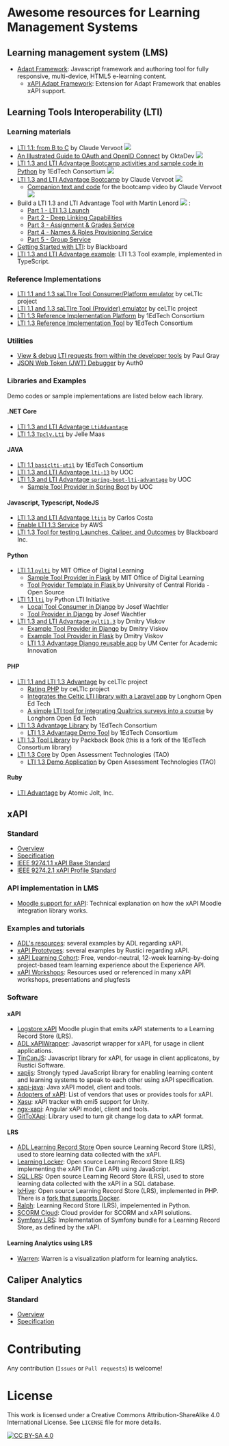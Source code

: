 # Awesome resources for Learning Management Systems

## Learning management system (LMS)
* [Adapt Framework](https://github.com/adaptlearning/adapt_framework): Javascript framework and authoring tool for fully responsive, multi-device, HTML5 e-learning content.
  * [xAPI Adapt Framework](https://github.com/adaptlearning/adapt-contrib-xapi): Extension for Adapt Framework that enables xAPI support.

## Learning Tools Interoperability (LTI)

### Learning materials
* [LTI 1.1: from B to C](https://www.youtube.com/watch?v=I0zhjzCxovw&list=PLb5mG7w3UZkM_kx0mbojgDX4qFkGQsXO_&index=1) by Claude Vervoot  ![](https://img.shields.io/badge/playlist-red?logo=YouTube)
* [An Illustrated Guide to OAuth and OpenID Connect](https://www.youtube.com/watch?v=t18YB3xDfXI) by OktaDev ![](https://img.shields.io/badge/playlist-red?logo=YouTube)
* [LTI 1.3 and LTI Advantage Bootcamp activities and sample code in Python](https://github.com/1EdTech/LTI-bootcamp-python/tree/main?tab=readme-ov-file) by 1EdTech Consortium ![](https://img.shields.io/badge/code-000?logo=GitHub)
* [LTI 1.3 and LTI Advantage Bootcamp](https://www.youtube.com/watch?v=f_6pWiQpg5s&list=PLb5mG7w3UZkPKHODmz5YCkIqnWQEsjMkd) by Claude Vervoot ![](https://img.shields.io/badge/playlist-red?logo=YouTube)
  * [Companion text and code](https://github.com/1EdTech/ltibootcamp) for the bootcamp video by Claude Vervoot ![](https://img.shields.io/badge/code-000?logo=GitHub)
* Build a LTI 1.3 and LTI Advantage Tool with Martin Lenord ![](https://img.shields.io/badge/video-red?logo=YouTube) :
  * [Part 1 - LTI 1.3 Launch](https://www.youtube.com/watch?v=fI-rhSSDU8M) 
  * [Part 2 - Deep Linking Capabilities](https://www.youtube.com/watch?v=EQUEmJFWNbI) 
  * [Part 3 - Assignment & Grades Service](https://www.youtube.com/watch?v=YOg_mZ6bWXg) 
  * [Part 4 - Names & Roles Provisioning Service](https://www.youtube.com/watch?v=1Ux-P8d-L0Q) 
  * [Part 5 - Group Service](https://www.youtube.com/watch?v=MpdsoZiFXuE)
* [Getting Started with LTI](https://blackboard.github.io/lti/getting-started-with-lti): by Blackboard
* [LTI 1.3 and LTI Advantage example](https://github.com/ikovac/lti-tool-example):  LTI 1.3 Tool example, implemented in TypeScript.

### Reference Implementations
* [LTI 1.1 and 1.3 saLTIre Tool Consumer/Platform emulator](https://saltire.lti.app/platform) by ceLTIc project
* [LTI 1.1 and 1.3 saLTIre Tool (Provider) emulator](https://saltire.lti.app/tool) by ceLTIc project
* [LTI 1.3 Reference Implementation Platform](https://lti-ri.imsglobal.org/platforms) by 1EdTech Consortium
* [LTI 1.3 Reference Implementation Tool](https://lti-ri.imsglobal.org/lti/tools) by 1EdTech Consortium

### Utilities
* [View & debug LTI requests from within the developer tools](https://github.com/pfgray/lti-debugger) by Paul Gray 
* [JSON Web Token (JWT) Debugger](https://jwt.io/#debugger-io) by Auth0

### Libraries and Examples
Demo codes or sample implementations are listed below each library.

#### .NET Core
* [LTI 1.3 and LTI Advantage `LtiAdvantage`](https://github.com/LtiLibrary/LtiAdvantage)
* [LTI 1.3 `Tpcly.Lti`](https://github.com/LtiLibrary/LtiAdvantage) by  Jelle Maas

#### JAVA
* [LTI 1.1 `basiclti-util`](https://github.com/1EdTech/basiclti-util-java) by 1EdTech Consortium
* [LTI 1.3 and LTI Advantage `lti-13`](https://github.com/UOC/java-lti-1.3) by UOC
* [LTI 1.3 and LTI Advantage `spring-boot-lti-advantage`](https://github.com/UOC/spring-boot-lti-advantage) by UOC
  * [Sample Tool Provider in Spring Boot](https://github.com/UOC/java-lti-1.3-provider-example) by UOC

#### Javascript, Typescript, NodeJS
* [LTI 1.3 and LTI Advantage `ltijs`](https://cvmcosta.me/ltijs/) by Carlos Costa
* [Enable LTI 1.3 Service](https://aws-samples.github.io/enable-lti/) by AWS
* [LTI 1.3 Tool for testing Launches, Caliper, and Outcomes](https://github.com/blackboard/BBDN-LTI-Tool-Provider-Node) by Blackboard Inc.

#### Python
* [LTI 1.1 `pylti`](https://github.com/mitodl/pylti) by MIT Office of Digital Learning
  * [Sample Tool Provider in Flask](https://github.com/mitodl/mit_lti_flask_sample) by MIT Office of Digital Learning
  * [Tool Provider Template in Flask ](https://github.com/ucfopen/lti-template-flask) by University of Central Florida - Open Source
* [LTI 1.1 `lti`](https://github.com/pylti/lti) by Python LTI Initiative
  * [Local Tool Consumer in Django](https://github.com/wachjose88/local-lti-consumer) by Josef Wachtler
  * [Tool Provider in Django](https://github.com/wachjose88/django-lti-provider-auth) by Josef Wachtler
* [LTI 1.3 and LTI Advantage `pylti1.3`](https://github.com/dmitry-viskov/pylti1.3) by Dmitry Viskov
  * [Example Tool Provider in Django](https://github.com/dmitry-viskov/pylti1.3-django-example) by Dmitry Viskov
  * [Example Tool Provider in Flask](https://github.com/dmitry-viskov/pylti1.3-flask-example) by Dmitry Viskov
  * [LTI 1.3 Advantage Django reusable app](https://github.com/academic-innovation/django-lti) by UM Center for Academic Innovation

#### PHP
* [LTI 1.1 and LTI 1.3 Advantage](https://github.com/celtic-project/LTI-PHP) by ceLTIc project
  * [Rating PHP](https://github.com/celtic-project/Rating-PHP) by ceLTIc project
  * [Integrates the Celtic LTI library with a Laravel app](https://github.com/longhornopen/laravel-celtic-lti) by Longhorn Open Ed Tech
  * [A simple LTI tool for integrating Qualtrics surveys into a course](https://github.com/longhornopen/qualtrics-lti) by Longhorn Open Ed Tech
* [LTI 1.3 Advantage Library](https://github.com/1EdTech/lti-1-3-php-library) by 1EdTech Consortium
  * [LTI 1.3 Advantage Demo Tool](https://github.com/1EdTech/lti-1-3-php-example-tool) by 1EdTech Consortium
* [LTI 1.3 Tool Library](https://github.com/packbackbooks/lti-1-3-php-library) by Packback Book (this is a fork of the 1EdTech Consortium library)
* [LTI 1.3 Core](https://github.com/oat-sa/lib-lti1p3-core) by  Open Assessment Technologies (TAO)
  * [LTI 1.3 Demo Application](https://github.com/oat-sa/demo-lti1p3) by  Open Assessment Technologies (TAO)

#### Ruby
* [LTI Advantage](https://github.com/atomicjolt/atomic_lti) by  Atomic Jolt, Inc. 


## xAPI

### Standard
* [Overview](https://xapi.com/overview/)
* [Specification](https://github.com/adlnet/xAPI-Spec)
* [IEEE 9274.1.1 xAPI Base Standard](https://opensource.ieee.org/xapi/xapi-base-standard-documentation)
* [IEEE 9274.2.1 xAPI Profile Standard](https://adlnet.github.io/xapi-profiles/xapi-profiles-about.html)

### API implementation in LMS
* [Moodle support for xAPI](https://moodledev.io/docs/5.0/apis/subsystems/xapi): Technical explanation on how the xAPI Moodle integration library works.

### Examples and tutorials
* [ADL's resources](https://adlnet.github.io/#xapi): several examples by ADL regarding xAPI.
* [xAPI Prototypes](https://xapi.com/prototypes/): several examples by Rustici regarding xAPI.
* [xAPI Learning Cohort](https://www.youtube.com/@xapicohortchannel4669): Free, vendor-neutral, 12-week learning-by-doing project-based team learning experience about the Experience API.
* [xAPI Workshops](https://github.com/adlnet/xAPI-Workshop/tree/master/Presentations): Resources used or referenced in many xAPI workshops, presentations and plugfests

### Software
#### xAPI
* [Logstore xAPI](https://moodle.org/plugins/logstore_xapi) Moodle plugin that emits xAPI statements to a Learning Record Store (LRS).
* [ADL xAPIWrapper](https://github.com/adlnet/xAPIWrapper): Javascript wrapper for xAPI, for usage in client applications.
* [TinCanJS](https://github.com/RusticiSoftware/TinCanJS): Javascript library for xAPI, for usage in client applicatons, by Rustici Software.
* [xapijs](https://github.com/xapijs/xapi): Strongly typed JavaScript library for enabling learning content and learning systems to speak to each other using xAPI specification.
* [xapi-java](https://github.com/BerryCloud/xapi-java): Java xAPI model, client and tools.
* [Adopters of xAPI](https://xapi.com/adopters/): List of vendors that uses or provides tools for xAPI.
* [Xasu](https://github.com/e-ucm/xasu): xAPI tracker with cmi5 support for Unity.
* [ngx-xapi](https://github.com/BerryCloud/ngx-xapi): Angular xAPI model, client and tools.
* [GitToXApi](https://github.com/git4school/gitToXApi): Library used to turn git change log data to xAPI format.
#### LRS
* [ADL Learning Record Store](https://github.com/adlnet/ADL_LRS) Open source Learning Record Store (LRS), used to store learning data collected with the xAPI.
* [Learning Locker](https://github.com/LearningLocker/learninglocker): Open source Learning Record Store (LRS) implementing the xAPI (Tin Can API) using JavaScript.
* [SQL LRS](https://www.sqllrs.com/): Open source Learning Record Store (LRS), used to store learning data collected with the xAPI in a SQL database.
* [lxHive](https://github.com/g3i/lxHive): Open source Learning Record Store (LRS), implemented in PHP. There is a [fork that supports Docker](https://github.com/RoboSparrow/lxHive).
* [Ralph](https://github.com/openfun/ralph): Learning Record Store (LRS), impelemented in Python.
* [SCORM Cloud](https://cloud.scorm.com): Cloud provider for SCORM and xAPI solutions.
* [Symfony LRS](https://github.com/evolution-job/xapi-lrs-server): Implementation of Symfony bundle for a Learning Record Store, as defined by the xAPI.
#### Learning Analytics using LRS
* [Warren](https://github.com/openfun/warren): Warren is a visualization platform for learning analytics.

## Caliper Analytics

### Standard
* [Overview](https://www.1edtech.org/standards/caliper)
* [Specification](https://www.imsglobal.org/spec/caliper/latest/)


# Contributing
Any contribution (`Issues` or `Pull requests`) is welcome!

# License
This work is licensed under a Creative Commons Attribution-ShareAlike 4.0 International License.
See `LICENSE` file for more details.

[![CC BY-SA 4.0](https://i.creativecommons.org/l/by-sa/4.0/88x31.png)](LICENSE)
